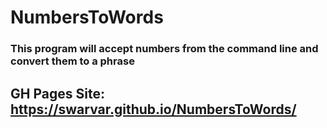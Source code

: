 # NumbersToWords
### This program will accept numbers from the command line and convert them to a phrase
## GH Pages Site: https://swarvar.github.io/NumbersToWords/